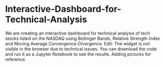 # Interactive-Dashboard-for-Technical-Analysis
We are creating an interactive dashboard for technical analysis of tech stocks listed on the NASDAQ using Bollinger Bands, Relative Strength Index and Moving Average Convergence-Divergence.
Edit: The widget is not visible in the browser due to technical issues. You can download the code and run it as a Jupyter Notebook to see the results.
Adding pictures for reference
